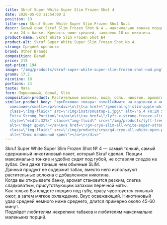 ```yaml
---
title: Skruf Super White Super Slim Frozen Shot 4
date: 2020-05-03 11:54:00 Z
position: 19
title-seo: Skruf Super White Super Slim Frozen Shot No.4
descr: Белый снюс Skruf Slim Frozen Shot № 4 — максимально тонкие порции. Порции белые
  и их 24 в банке. Крепость ниже средней, заявлено 18 мг никотина.
product-name: Skruf White Slim Frozen Shot №4
product-alt: Skruf Super White Super Slim Frozen Shot No.4
strong: Средней крепости
brand: Other Brands
composition: Белый
price: 215
opt-price: 194
image: "/img/products/skruf-super-white-super-slim-frozen-shot-no4.png"
gramm: 17.2
nicotine: 18
portions: 24
taste: Мята
form: Порционный, белый, Slim
composition-product: Растительные волокна, вода, соль, никотин, ароматизатор
similar-product_body: "<p>Похожие товары: <small>Жмите на картинки и читайте полное
  описание</small></p>\n<div>\n\t\t<a href=\"/general-g4-slim-apple-white\"><img style=\"width:32%\"
  class=\"img-fluid\" src=\"/img/inst/snustop-1.jpg\" alt=\"G.4 FU:ZN Slim All White
  Extra Strong Portion\"></a>\n\t\t<a href=\"/lyft-x-strong-freeze-slim-white\"><img
  style=\"width:32%\" class=\"img-fluid\" src=\"/img/products/lyft-freeze/lyft-freeze-open.jpg\"
  alt=\"Лифт фриз\"></a>\n<a href=\"/g4-cryo-slim-all-white-super-strong\"><img style=\"width:32%\"
  class=\"img-fluid\" src=\"/img/products/cryo/g4-cryo-all-white-open-portion.jpg\"
  alt=\"Снюс ванильный крио\"></a>\n</div>"
---
```


Skruf Super White Super Slim Frozen Shot № 4 — самый тонкий, самый сдержанный никотиновый пакет, который Skruf сделал. Порции максимально тонкие и удобно сидят под губой, не оставляя следов на зубах. Они даже тоньше чем обычные SLIM.<br>
Данный продукт не содержит табак, вместо него используют растительные волокна с добавлением никотина.<br>
Когда вы открываете банку, аромат становится резким, слегка сладковатым, присутствующим запахом перечной мяты.<br>
Как только Вы кладете порцию под губу, сразу чувствуется сильный ожог, а затем мягкое охлаждение. Вкус освежающий. Никотиновый удар средней немного ниже среднего, длится примерно около 45-60 минут.<br>
Подойдет любителям некрепких табаков и любителям максимально маленьких порций.